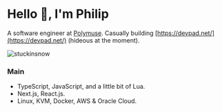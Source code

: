 # Hello 👋, I'm Philip 

A software engineer at [Polymuse](https://polymuse.tech/). Casually building [https://devpad.net/](https://devpad.net/) (hideous at the moment).

<p align="left"> <img src="https://komarev.com/ghpvc/?username=stuckinsnow&label=Profile%20views&color=0e75b6&style=flat" alt="stuckinsnow" /></p>

### Main

*  TypeScript, JavaScript, and a little bit of Lua.
*  Next.js, React.js.
*  Linux, KVM, Docker, AWS & Oracle Cloud.
